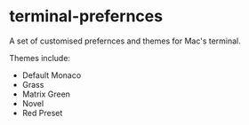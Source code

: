 # terminal-prefernces

A set of customised prefernces and themes for Mac's terminal.

Themes include:
 - Default Monaco
 - Grass
 - Matrix Green
 - Novel
 - Red Preset
